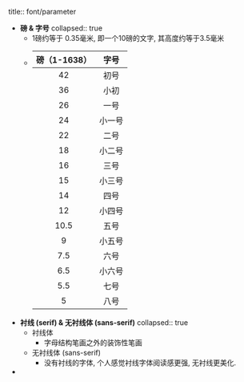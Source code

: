 title:: font/parameter

- **磅 & 字号**
  collapsed:: true
  - 1磅约等于 0.35毫米, 即一个10磅的文字, 其高度约等于3.5毫米
  - | **磅（1-1638）** | **字号** |
    | :--------------: | :------: |
    | 42               | 初号     |
    | 36               | 小初     |
    | 26               | 一号     |
    | 24               | 小一号   |
    | 22               | 二号     |
    | 18               | 小二号   |
    | 16               | 三号     |
    | 15               | 小三号   |
    | 14               | 四号     |
    | 12               | 小四号   |
    | 10.5             | 五号     |
    | 9                | 小五号   |
    | 7.5              | 六号     |
    | 6.5              | 小六号   |
    | 5.5              | 七号     |
    | 5                | 八号     |
- **衬线 (serif) & 无衬线体 (sans-serif)**
  collapsed:: true
  - 衬线体
    - 字母结构笔画之外的装饰性笔画
  - 无衬线体 (sans-serif)
    - 没有衬线的字体, 个人感觉衬线字体阅读感更强, 无衬线更美化.
-